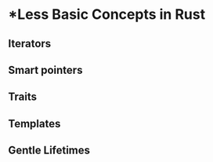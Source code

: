 # \*Less Basic Concepts in Rust

## Iterators

## Smart pointers

## Traits

## Templates

## Gentle Lifetimes

